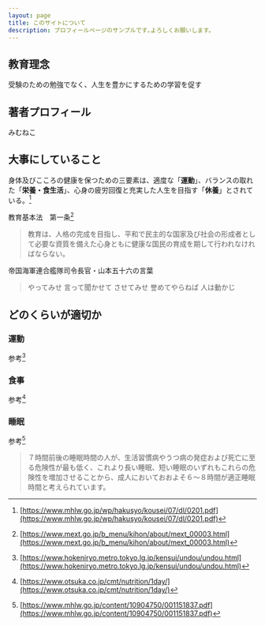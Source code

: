 ```yaml
---
layout: page
title: このサイトについて
description: プロフィールページのサンプルです｡よろしくお願いします。
---
```


## 教育理念
受験のための勉強でなく、人生を豊かにするための学習を促す

## 著者プロフィール
みむねこ

## 大事にしていること

身体及びこころの健康を保つための三要素は、適度な「**運動**」、バランスの取れた「**栄養・食生活**」、心身の疲労回復と充実した人生を目指す「**休養**」とされている。[^1]

教育基本法　第一条[^2]
> 教育は、人格の完成を目指し、平和で民主的な国家及び社会の形成者として必要な資質を備えた心身ともに健康な国民の育成を期して行われなければならない。

帝国海軍連合艦隊司令長官・山本五十六の言葉
> やってみせ
> 言って聞かせて
> させてみせ
> 誉めてやらねば
> 人は動かじ

## どのくらいが適切か

### 運動
参考[^5]

### 食事
参考[^4]

### 睡眠
参考[^3]
> ７時間前後の睡眠時間の人が、生活習慣病やうつ病の発症および死亡に至る危険性が最も低く、これより長い睡眠、短い睡眠のいずれもこれらの危険性を増加させることから、成人においておおよそ６～８時間が適正睡眠時間と考えられています。

[^1]: [https://www.mhlw.go.jp/wp/hakusyo/kousei/07/dl/0201.pdf](https://www.mhlw.go.jp/wp/hakusyo/kousei/07/dl/0201.pdf)
[^2]: [https://www.mext.go.jp/b_menu/kihon/about/mext_00003.html](https://www.mext.go.jp/b_menu/kihon/about/mext_00003.html)
[^3]: [https://www.mhlw.go.jp/content/10904750/001151837.pdf](https://www.mhlw.go.jp/content/10904750/001151837.pdf)
[^4]: [https://www.otsuka.co.jp/cmt/nutrition/1day/](https://www.otsuka.co.jp/cmt/nutrition/1day/)
[^5]: [https://www.hokeniryo.metro.tokyo.lg.jp/kensui/undou/undou.html](https://www.hokeniryo.metro.tokyo.lg.jp/kensui/undou/undou.html)
